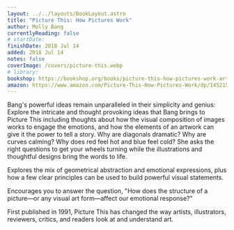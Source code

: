 ```yaml
---
layout: ../../layouts/BookLayout.astro
title: "Picture This: How Pictures Work"
author: Molly Bang
currentlyReading: false
# startDate:
finishDate: 2018 Jul 14
added: 2018 Jul 14
notes: false
coverImage: /covers/picture-this.webp
# library:
bookshop: https://bookshop.org/books/picture-this-how-pictures-work-art-books-graphic-design-books-how-to-books-visual-arts-books-design-theory-books/9781452151991
amazon: https://www.amazon.com/Picture-This-How-Pictures-Work/dp/1452151997
---
```


Bang's powerful ideas remain unparalleled in their simplicity and genius: Explore the intricate and thought provoking ideas that Bang brings to Picture This including thoughts about how the visual composition of images works to engage the emotions, and how the elements of an artwork can give it the power to tell a story. Why are diagonals dramatic? Why are curves calming? Why does red feel hot and blue feel cold? She asks the right questions to get your wheels turning while the illustrations and thoughtful designs bring the words to life.

Explores the mix of geometrical abstraction and emotional expressions, plus how a few clear principles can be used to build powerful visual statements.

Encourages you to answer the question, "How does the structure of a picture—or any visual art form—affect our emotional response?"

First published in 1991, Picture This has changed the way artists, illustrators, reviewers, critics, and readers look at and understand art.

<!-- ### Notes & Highlights -->
